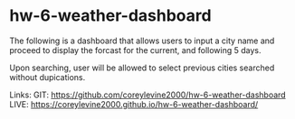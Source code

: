 # hw-6-weather-dashboard

The following is a dashboard that allows users to input a city name and proceed to display the forcast for the current, and following 5 days.

Upon searching, user will be allowed to select previous cities searched without dupications.

Links:
GIT: https://github.com/coreylevine2000/hw-6-weather-dashboard
LIVE: https://coreylevine2000.github.io/hw-6-weather-dashboard/
